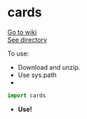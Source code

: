 # cards

[Go to wiki](https://github.com/EZLiang/cards/wiki)<br />
[See directory](docs/dir.md)

To use:
 * Download and unzip.
 * Use sys.path
 * 
 ```py
 import cards
 ```
 * **Use!**
